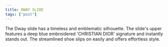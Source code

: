 ```yaml
---
title: DWAY SLIDE
tags: ["post"]
---
```

The Dway slide has a timeless and emblematic silhouette. The slide's upper features a deep blue embroidered 'CHRISTIAN DIOR' signature and instantly stands out. The streamlined shoe slips on easily and offers effortless style.
